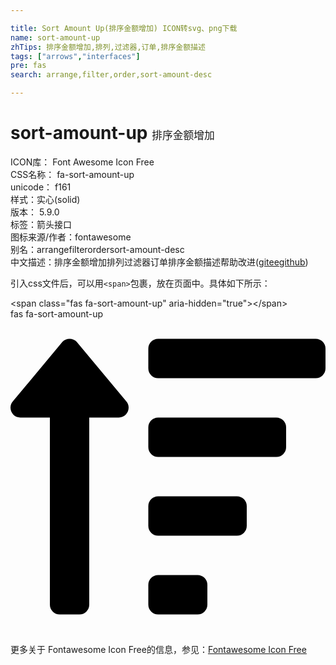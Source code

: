 ```yaml
---

title: Sort Amount Up(排序金额增加) ICON转svg、png下载
name: sort-amount-up
zhTips: 排序金额增加,排列,过滤器,订单,排序金额描述
tags: ["arrows","interfaces"]
pre: fas
search: arrange,filter,order,sort-amount-desc

---
```


# sort-amount-up  <small style="font-size: 60%;font-weight: 100">排序金额增加</small>


<div class="detail-page">
<p>
<span>
ICON库：
<span class="badge-secondary badge">Font Awesome Icon Free</span> 
</span>
<br/>
<span>
CSS名称：
<span class="badge-secondary badge">fa-sort-amount-up</span> 
</span>
<br/>
<span>
unicode：
<span class="badge-secondary badge">f161</span> 
<copy-btn content='f161' btn-title=""></copy-btn>
<copy-btn :content='String.fromCodePoint(parseInt("f161", 16))' btn-title="复制U"></copy-btn>
</span><br/><span>样式：<span class="badge-light badge">实心(solid)</span></span>
<br/>
<span>
版本：
<span class="badge-secondary badge">5.9.0</span> 
</span><br/><span>标签：<span class="badge-light badge"><router-link to="/tags/arrows.html">箭头</router-link></span><span class="badge-light badge"><router-link to="/tags/interfaces.html">接口</router-link></span></span>
<br/>
<span>图标来源/作者：<span class="badge-light badge">fontawesome</span></span> 
<br/>
<span>别名：<span class="badge-light badge">arrange</span><span class="badge-light badge">filter</span><span class="badge-light badge">order</span><span class="badge-light badge">sort-amount-desc</span></span><br/><span class="zh-detail">中文描述：<span class="badge-primary badge">排序金额增加</span><span class="badge-primary badge">排列</span><span class="badge-primary badge">过滤器</span><span class="badge-primary badge">订单</span><span class="badge-primary badge">排序金额描述</span><span class="help-link"><span>帮助改进</span>(<a href="https://gitee.com/liuwave/icon-helper/edit/master/json/fontawesome/solid/sort-amount-up.json" target="_blank" rel="noopener noreferrer">gitee</a><a href="https://github.com/liuwave/icon-helper/edit/master/json/fontawesome/solid/sort-amount-up.json" target="_blank" rel="noopener noreferrer">github</a></span>)</span><br/>
</p>
</div>
<div class="alert alert-dark">
  <i class="fas fa-sort-amount-up fa-xs"></i>
  <i class="fas fa-sort-amount-up fa-sm"></i>
  <i class="fas fa-sort-amount-up fa-lg"></i>
  <i class="fas fa-sort-amount-up fa-2x"></i>
  <i class="fas fa-sort-amount-up fa-3x"></i>
  <i class="fas fa-sort-amount-up fa-5x"></i>
  <i class="fas fa-sort-amount-up fa-7x"></i>
</div>
<div>
  <p>引入css文件后，可以用<code>&lt;span&gt;</code>包裹，放在页面中。具体如下所示：    
  </p>
  <div class="alert alert-primary" style="font-size: 14px">
    &lt;span class="fas fa-sort-amount-up" aria-hidden="true"&gt;&lt;/span&gt;
    <copy-btn content='<span class="fas fa-sort-amount-up" aria-hidden="true"></span>'></copy-btn>
  </div>
  <div class="alert alert-secondary">
    <i class="fas fa-sort-amount-up"
    style="font-size: 24px"
    aria-hidden="true"></i> fas fa-sort-amount-up
    <copy-btn content="fas fa-sort-amount-up" btn-title="复制图标名称"></copy-btn>
  </div>
</div>
<div id="svg" class="svg-wrap">
<svg xmlns="http://www.w3.org/2000/svg" viewBox="0 0 512 512"><path d="M304 416h-64a16 16 0 0 0-16 16v32a16 16 0 0 0 16 16h64a16 16 0 0 0 16-16v-32a16 16 0 0 0-16-16zM16 160h48v304a16 16 0 0 0 16 16h32a16 16 0 0 0 16-16V160h48c14.21 0 21.38-17.24 11.31-27.31l-80-96a16 16 0 0 0-22.62 0l-80 96C-5.35 142.74 1.77 160 16 160zm416 0H240a16 16 0 0 0-16 16v32a16 16 0 0 0 16 16h192a16 16 0 0 0 16-16v-32a16 16 0 0 0-16-16zm-64 128H240a16 16 0 0 0-16 16v32a16 16 0 0 0 16 16h128a16 16 0 0 0 16-16v-32a16 16 0 0 0-16-16zM496 32H240a16 16 0 0 0-16 16v32a16 16 0 0 0 16 16h256a16 16 0 0 0 16-16V48a16 16 0 0 0-16-16z"/></svg>
</div>
<detail full-name='fa-sort-amount-up'></detail>
    
<div><p>更多关于  Fontawesome Icon Free的信息，参见：<a target="_blank" href="https://iconhelper.cn/fontawesome.html">Fontawesome Icon Free</a>
</p></div>
